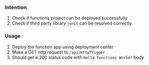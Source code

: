 ### Intention

1. Check if functions project can be deployed successfully
2. Check if third party library `junit` can be resolved correctly

### Usage

1. Deploy the function app using deployment center
2. Make a GET http request to `/api/HttpTrigger`
3. Should get a 200 status code with `Hello Functions World!` body
